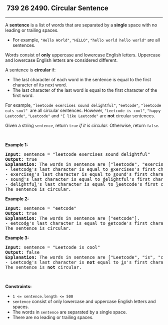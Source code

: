 <h2> 739 26
2490. Circular Sentence</h2><hr><div><p>A <strong>sentence</strong> is a list of words that are separated by a<strong> single</strong> space with no leading or trailing spaces.</p>

<ul>
	<li>For example, <code>"Hello World"</code>, <code>"HELLO"</code>, <code>"hello world hello world"</code> are all sentences.</li>
</ul>

<p>Words consist of <strong>only</strong> uppercase and lowercase English letters. Uppercase and lowercase English letters are considered different.</p>

<p>A sentence is <strong>circular </strong>if:</p>

<ul>
	<li>The last character of each word in the sentence is equal to the first character of its next word.</li>
	<li>The last character of the last word is equal to the first character of the first word.</li>
</ul>

<p>For example, <code>"leetcode exercises sound delightful"</code>, <code>"eetcode"</code>, <code>"leetcode eats soul" </code>are all circular sentences. However, <code>"Leetcode is cool"</code>, <code>"happy Leetcode"</code>, <code>"Leetcode"</code> and <code>"I like Leetcode"</code> are <strong>not</strong> circular sentences.</p>

<p>Given a string <code>sentence</code>, return <code>true</code><em> if it is circular</em>. Otherwise, return <code>false</code>.</p>

<p>&nbsp;</p>
<p><strong class="example">Example 1:</strong></p>

<pre><strong>Input:</strong> sentence = "leetcode exercises sound delightful"
<strong>Output:</strong> true
<strong>Explanation:</strong> The words in sentence are ["leetcode", "exercises", "sound", "delightful"].
- leetcod<u>e</u>'s&nbsp;last character is equal to <u>e</u>xercises's first character.
- exercise<u>s</u>'s&nbsp;last character is equal to <u>s</u>ound's first character.
- soun<u>d</u>'s&nbsp;last character is equal to <u>d</u>elightful's first character.
- delightfu<u>l</u>'s&nbsp;last character is equal to <u>l</u>eetcode's first character.
The sentence is circular.</pre>

<p><strong class="example">Example 2:</strong></p>

<pre><strong>Input:</strong> sentence = "eetcode"
<strong>Output:</strong> true
<strong>Explanation:</strong> The words in sentence are ["eetcode"].
- eetcod<u>e</u>'s&nbsp;last character is equal to <u>e</u>etcode's first character.
The sentence is circular.</pre>

<p><strong class="example">Example 3:</strong></p>

<pre><strong>Input:</strong> sentence = "Leetcode is cool"
<strong>Output:</strong> false
<strong>Explanation:</strong> The words in sentence are ["Leetcode", "is", "cool"].
- Leetcod<u>e</u>'s&nbsp;last character is <strong>not</strong> equal to <u>i</u>s's first character.
The sentence is <strong>not</strong> circular.</pre>

<p>&nbsp;</p>
<p><strong>Constraints:</strong></p>

<ul>
	<li><code>1 &lt;= sentence.length &lt;= 500</code></li>
	<li><code>sentence</code> consist of only lowercase and uppercase English letters and spaces.</li>
	<li>The words in <code>sentence</code> are separated by a single space.</li>
	<li>There are no leading or trailing spaces.</li>
</ul>
</div>